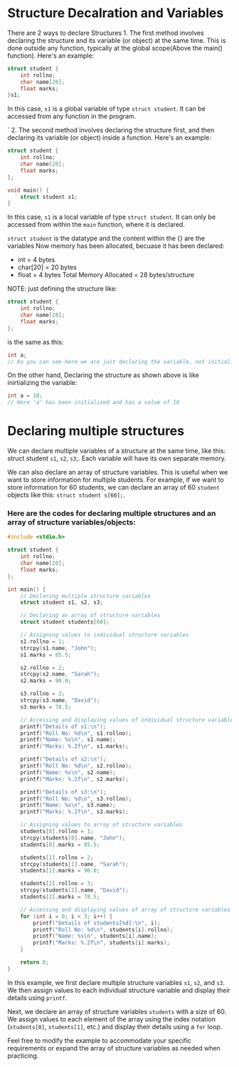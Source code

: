 # Structure Decalration and Variables

There are 2 ways to declare Structures
1. 
The first method involves declaring the structure and its variable (or object) at the same time. This is done outside any function, typically at the global scope(Above the main() function). Here's an example:
```c
struct student {
    int rollno;
    char name[20];
    float marks;
}s1;
```
In this case, `s1` is a global variable of type `struct student`. It can be accessed from any function in the program.

`
2. 
The second method involves declaring the structure first, and then declaring its variable (or object) inside a function. Here's an example:
```c
struct student {
    int rollno;
    char name[20];
    float marks;
};

void main() {
    struct student s1;
}
```
In this case, `s1` is a local variable of type `struct student`. It can only be accessed from within the `main` function, where it is declared.

`struct student` is the datatype and the content within the {} are the variables
Now memory has been allocated, becuase it has been declared:
- int = 4 bytes
- char[20] = 20 bytes
- float = 4 bytes
Total Memory Allocated  = 28 bytes/structure

NOTE: just defining the structure like: 
```c
struct student {
    int rollno;
    char name[20];
    float marks;
};
```
is the same as this:
```c
int a;
// As you can see here we are just declaring the variable, not initializing it
```

On the other hand, Declaring the structure as shown above is like inirtializing the variable:
```c
int a = 10;
// Here 'a' has been initialized and has a value of 10
```

# Declaring multiple structures
We can declare multiple variables of a structure at the same time, like this: struct student `s1`, `s2`, `s3`;. Each variable will have its own separate memory.

We can also declare an array of structure variables. This is useful when we want to store information for multiple students. For example, if we want to store information for 60 students, we can declare an array of 60 `student` objects like this: `struct student s[60];`.

### Here are the codes for declaring multiple structures and an array of structure variables/objects:

```c
#include <stdio.h>

struct student {
    int rollno;
    char name[20];
    float marks;
};

int main() {
    // Declaring multiple structure variables
    struct student s1, s2, s3;

    // Declaring an array of structure variables
    struct student students[60];

    // Assigning values to individual structure variables
    s1.rollno = 1;
    strcpy(s1.name, "John");
    s1.marks = 85.5;

    s2.rollno = 2;
    strcpy(s2.name, "Sarah");
    s2.marks = 90.0;

    s3.rollno = 3;
    strcpy(s3.name, "David");
    s3.marks = 78.5;

    // Accessing and displaying values of individual structure variables
    printf("Details of s1:\n");
    printf("Roll No: %d\n", s1.rollno);
    printf("Name: %s\n", s1.name);
    printf("Marks: %.2f\n", s1.marks);

    printf("Details of s2:\n");
    printf("Roll No: %d\n", s2.rollno);
    printf("Name: %s\n", s2.name);
    printf("Marks: %.2f\n", s2.marks);

    printf("Details of s3:\n");
    printf("Roll No: %d\n", s3.rollno);
    printf("Name: %s\n", s3.name);
    printf("Marks: %.2f\n", s3.marks);

    // Assigning values to array of structure variables
    students[0].rollno = 1;
    strcpy(students[0].name, "John");
    students[0].marks = 85.5;

    students[1].rollno = 2;
    strcpy(students[1].name, "Sarah");
    students[1].marks = 90.0;

    students[2].rollno = 3;
    strcpy(students[2].name, "David");
    students[2].marks = 78.5;

    // Accessing and displaying values of array of structure variables
    for (int i = 0; i < 3; i++) {
        printf("Details of students[%d]:\n", i);
        printf("Roll No: %d\n", students[i].rollno);
        printf("Name: %s\n", students[i].name);
        printf("Marks: %.2f\n", students[i].marks);
    }

    return 0;
}
```

In this example, we first declare multiple structure variables `s1`, `s2`, and `s3`. We then assign values to each individual structure variable and display their details using `printf`.

Next, we declare an array of structure variables `students` with a size of 60. We assign values to each element of the array using the index notation (`students[0]`, `students[1]`, etc.) and display their details using a `for` loop.

Feel free to modify the example to accommodate your specific requirements or expand the array of structure variables as needed when practicing.